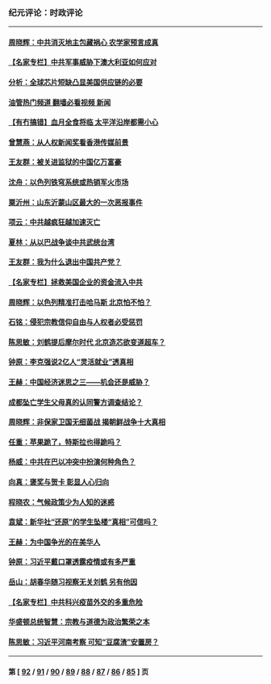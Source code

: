 ### 纪元评论：时政评论
---
#### [周晓辉：中共消灭地主包藏祸心 农学家预言成真](../../pages/nsc1025/n12958960.md?05190330) 
#### [【名家专栏】中共军事威胁下澳大利亚如何应对](../../pages/nsc1025/n12958287.md?05190330) 
#### [分析：全球芯片短缺凸显美国供应链的必要](../../pages/nsc1025/n12953590.md?05190330) 
#### [油管热门频道 翻墙必看视频 新闻](ok?05190330)
#### [【有冇搞错】血月全食将临 太平洋沿岸都需小心](../../pages/nsc1025/n12956499.md?05190330) 
#### [曾慧燕：从人权新闻奖看香港传媒前景](../../pages/nsc1025/n12957395.md?05190330) 
#### [王友群：被关进监狱的中国亿万富豪](../../pages/nsc1025/n12956555.md?05190330) 
#### [沈舟：以色列铁穹系统或热销军火市场](../../pages/nsc1025/n12956788.md?05190330) 
#### [粟沂州：山东沂蒙山区最大的一次恶报事件](../../pages/nsc1025/n12956496.md?05190330) 
#### [项云：中共越疯狂越加速灭亡](../../pages/nsc1025/n12956354.md?05190330) 
#### [夏林：从以巴战争谈中共武统台湾](../../pages/nsc1025/n12956314.md?05190330) 
#### [王友群：我为什么退出中国共产党？](../../pages/nsc1025/n12953651.md?05190330) 
#### [【名家专栏】拯救美国企业的资金流入中共](../../pages/nsc1025/n12953572.md?05190330) 
#### [周晓辉：以色列精准打击哈马斯 北京怕不怕？](../../pages/nsc1025/n12956149.md?05190330) 
#### [石铭：侵犯宗教信仰自由与人权者必受惩罚](../../pages/nsc1025/n12955402.md?05190330) 
#### [陈思敏：刘鹤提后摩尔时代 北京造芯欲变道超车？](../../pages/nsc1025/n12954834.md?05190330) 
#### [钟原：李克强说2亿人“灵活就业”透真相](../../pages/nsc1025/n12954485.md?05190330) 
#### [王赫：中国经济迷思之三——机会还是威胁？](../../pages/nsc1025/n12954437.md?05190330) 
#### [成都坠亡学生父母真的认同警方调查结论？](../../pages/nsc1025/n12954283.md?05190330) 
#### [周晓辉：非保家卫国无细菌战 揭朝鲜战争十大真相](../../pages/nsc1025/n12954161.md?05190330) 
#### [任重：苹果跪了，特斯拉也得跪吗？](../../pages/nsc1025/n12953842.md?05190330) 
#### [杨威：中共在巴以冲突中扮演何种角色？](../../pages/nsc1025/n12953856.md?05190330) 
#### [向真：褒奖与贺卡 彰显人心归向](../../pages/nsc1025/n12953141.md?05190330) 
#### [程晓农：气候政策少为人知的迷惑](../../pages/nsc1025/n12952815.md?05190330) 
#### [袁斌：新华社“还原”的学生坠楼“真相”可信吗？](../../pages/nsc1025/n12951854.md?05190330) 
#### [王赫：为中国争光的在美华人](../../pages/nsc1025/n12904656.md?05190330) 
#### [钟原：习近平戴口罩透露疫情或有多严重](../../pages/nsc1025/n12950721.md?05190330) 
#### [岳山：胡春华随习视察无关刘鹤 另有他因](../../pages/nsc1025/n12950625.md?05190330) 
#### [【名家专栏】中共科兴疫苗外交的多重危险](../../pages/nsc1025/n12949372.md?05190330) 
#### [华盛顿总统智慧：宗教与道德为政治繁荣之本](../../pages/nsc1025/n12949450.md?05190330) 
#### [陈思敏：习近平河南考察 可知“豆腐渣”安置房？](../../pages/nsc1025/n12948694.md?05190330) 

---
#### 第 [ [92](./92.md?05190330) / [91](./91.md?05190330) / [90](./90.md?05190330) / [89](./89.md?05190330) / [88](./88.md?05190330) / [87](./87.md?05190330) / [86](./86.md?05190330) / [85](./85.md?05190330) ] 页
